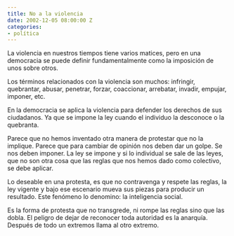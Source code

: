 ```yaml
---
title: No a la violencia
date: 2002-12-05 08:00:00 Z
categories:
- política
---
```


La violencia en nuestros tiempos tiene varios matices, pero en una democracia se puede definir fundamentalmente como la imposición de unos sobre otros. 

Los términos relacionados con la violencia son muchos: infringir, quebrantar, abusar, penetrar, forzar, coaccionar, arrebatar, invadir, empujar, imponer, etc.

En la democracia se aplica la violencia para defender los derechos de sus ciudadanos. Ya que se impone la ley cuando el individuo la desconoce o la quebranta.

Parece que no hemos inventado otra manera de protestar que no la implique. Parece que para cambiar de opinión nos deben dar un golpe. Se nos deben imponer. La ley se impone y si lo individual se sale de las leyes, que no son otra cosa que las reglas que nos hemos dado como colectivo, se debe aplicar.

Lo deseable en una protesta, es que no contravenga y respete las reglas, la ley vigente y bajo ese escenario mueva sus piezas para producir un resultado. Este fenómeno lo denomino: la inteligencia social. 

Es la forma de protesta que no transgrede, ni rompe las reglas  sino que las dobla.
El peligro de dejar de reconocer toda autoridad es la anarquía. Después de todo un extremos llama al otro extremo.
